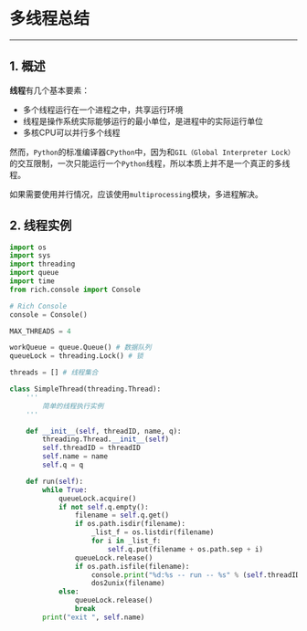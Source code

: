 # 多线程总结

--------------------------------

## 1. 概述

**线程**有几个基本要素：

* 多个线程运行在一个进程之中，共享运行环境
* 线程是操作系统实际能够运行的最小单位，是进程中的实际运行单位
* 多核CPU可以并行多个线程

然而，`Python`的标准编译器`CPython`中，因为和`GIL（Global Interpreter Lock）`的交互限制，一次只能运行一个`Python`线程，所以本质上并不是一个真正的多线程。

如果需要使用并行情况，应该使用`multiprocessing`模块，多进程解决。

## 2. 线程实例

```python
import os
import sys
import threading
import queue
import time
from rich.console import Console

# Rich Console
console = Console()

MAX_THREADS = 4

workQueue = queue.Queue() # 数据队列
queueLock = threading.Lock() # 锁

threads = [] # 线程集合

class SimpleThread(threading.Thread):
    '''
        简单的线程执行实例
    '''

    def __init__(self, threadID, name, q):
        threading.Thread.__init__(self)
        self.threadID = threadID
        self.name = name
        self.q = q

    def run(self):
        while True:
            queueLock.acquire()
            if not self.q.empty():
                filename = self.q.get()
                if os.path.isdir(filename):
                    _list_f = os.listdir(filename)
                    for i in _list_f:
                        self.q.put(filename + os.path.sep + i)
                queueLock.release()
                if os.path.isfile(filename):
                    console.print("%d:%s -- run -- %s" % (self.threadID, self.name, filename))
                    dos2unix(filename)
            else:
                queueLock.release()
                break
        print("exit ", self.name)
```